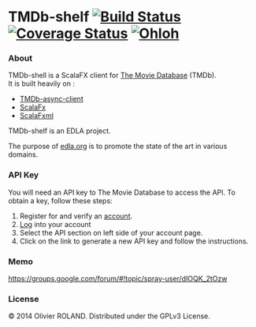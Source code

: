 # TMDb-shelf [![Build Status](https://travis-ci.org/newca12/TMDb-shelf.svg?branch=master)](https://travis-ci.org/newca12/TMDb-shelf) [![Coverage Status](https://coveralls.io/repos/newca12/TMDb-shelf/badge.png)](https://coveralls.io/r/newca12/TMDb-shelf) [![Ohloh](http://www.ohloh.net/p/TMDb-shelf/widgets/project_thin_badge.gif)](https://www.ohloh.net/p/TMDb-shelf)

### About ###
TMDb-shell is a ScalaFX client for [The Movie Database][1] (TMDb).  
It is built heavily on :
* [TMDb-async-client][2]  
* [ScalaFx][3]  
* [ScalaFxml][4]

TMDb-shelf is an EDLA project.

The purpose of [edla.org](http://www.edla.org) is to promote the state of the art in various domains.

### API Key ###
You will need an API key to The Movie Database to access the API.  To obtain a key, follow these steps:

1. Register for and verify an [account](https://www.themoviedb.org/account/signup).
2. [Log](https://www.themoviedb.org/login) into your account
3. Select the API section on left side of your account page.
4. Click on the link to generate a new API key and follow the instructions.

### Memo ###
https://groups.google.com/forum/#!topic/spray-user/dIOQK_2tOzw

### License ###
© 2014 Olivier ROLAND. Distributed under the GPLv3 License.

[1]: http://www.themoviedb.org/
[2]: https://github.com/newca12/TMDb-async-client
[3]: https://code.google.com/p/scalafx/
[4]: https://github.com/vigoo/scalafxml